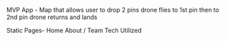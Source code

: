 MVP
App -
Map that allows user to drop 2 pins
drone flies to 1st pin then to 2nd pin
drone returns and lands


Static Pages-
Home
About / Team
Tech Utilized
